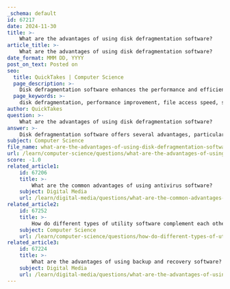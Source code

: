 ```yaml
---
_schema: default
id: 67217
date: 2024-11-30
title: >-
    What are the advantages of using disk defragmentation software?
article_title: >-
    What are the advantages of using disk defragmentation software?
date_format: MMM DD, YYYY
post_on_text: Posted on
seo:
  title: QuickTakes | Computer Science
  page_description: >-
    Disk defragmentation software enhances the performance and efficiency of traditional hard disk drives by reorganizing fragmented files, leading to quicker file access, optimized storage usage, and reduced boot times, while also extending HDD lifespan.
  page_keywords: >-
    disk defragmentation, performance improvement, file access speed, storage optimization, system efficiency, boot time reduction, HDD lifespan, scheduled defragmentation
author: QuickTakes
question: >-
    What are the advantages of using disk defragmentation software?
answer: >-
    Disk defragmentation software offers several advantages, particularly for traditional hard disk drives (HDDs). Here are the key benefits:\n\n1. **Improved Disk Performance**: Defragmentation reorganizes files and data on the hard drive so that they are stored contiguously. This organization helps prevent slow performance by consolidating fragmented files, which can lead to faster access times.\n\n2. **Faster File Access**: When files are fragmented, the hard drive's read-write head must move across various sections to access data. Defragmentation reduces the time it takes for the read-write head to locate and retrieve data, resulting in quicker access to files and improved overall system performance.\n\n3. **Optimized Storage**: The process of defragmentation can free up space on your hard drive by consolidating files and removing unnecessary fragments. This optimization can lead to more efficient use of storage space.\n\n4. **Enhanced System Efficiency**: By keeping frequently accessed smaller files together, defragmentation enhances the efficiency of data retrieval. This can lead to a smoother and more responsive user experience.\n\n5. **Reduced Boot Times**: Regular defragmentation can lead to faster boot times as the operating system can load files more quickly when they are stored contiguously.\n\n6. **Extended Lifespan of HDDs**: By reducing the workload on the hard drive (i.e., minimizing the movement of the read-write head), defragmentation can potentially extend the lifespan of traditional hard disk drives.\n\n7. **Scheduled Maintenance**: Many defragmentation tools allow users to schedule regular defragmentation tasks, ensuring that the hard drive remains optimized without requiring manual intervention.\n\nIn summary, while defragmentation is primarily beneficial for traditional HDDs, it plays a crucial role in maintaining performance and efficiency, especially as data becomes fragmented over time. However, it's important to note that solid-state drives (SSDs) do not require defragmentation and can be negatively affected by the process.
subject: Computer Science
file_name: what-are-the-advantages-of-using-disk-defragmentation-software.md
url: /learn/computer-science/questions/what-are-the-advantages-of-using-disk-defragmentation-software
score: -1.0
related_article1:
    id: 67206
    title: >-
        What are the common advantages of using antivirus software?
    subject: Digital Media
    url: /learn/digital-media/questions/what-are-the-common-advantages-of-using-antivirus-software
related_article2:
    id: 67252
    title: >-
        How do different types of utility software complement each other?
    subject: Computer Science
    url: /learn/computer-science/questions/how-do-different-types-of-utility-software-complement-each-other
related_article3:
    id: 67224
    title: >-
        What are the advantages of using backup and recovery software?
    subject: Digital Media
    url: /learn/digital-media/questions/what-are-the-advantages-of-using-backup-and-recovery-software
---
```


&nbsp;